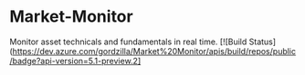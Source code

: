 # Market-Monitor
Monitor asset technicals and fundamentals in real time.
[![Build Status](https://dev.azure.com/gordzilla/Market%20Monitor/apis/build/repos/public/badge?api-version=5.1-preview.2]
